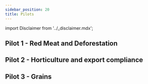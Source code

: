 ```yaml
---
sidebar_position: 20
title: Pilots
---
```


import Disclaimer from '../\_disclaimer.mdx';

<Disclaimer />

## Pilot 1 - Red Meat and Deforestation


## Pilot 2 - Horticulture and export compliance


## Pilot 3 - Grains 
